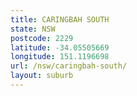 ```yaml
---
title: CARINGBAH SOUTH
state: NSW
postcode: 2229
latitude: -34.05505669
longitude: 151.1196698
url: /nsw/caringbah-south/
layout: suburb
---
```

